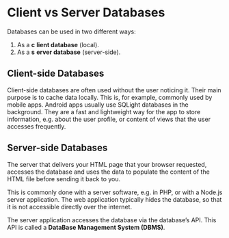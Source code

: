# Client vs Server Databases

Databases can be used in two different ways:

1. As a **c** **lient database** (local).
2. As a **s** **erver database** (server-side).



## Client-side Databases

Client-side databases are often used without the user noticing it. Their main purpose is to cache data locally. This is, for example, commonly used by mobile apps. Android apps usually use SQLight databases in the background. They are a fast and lightweight way for the app to store information, e.g. about the user profile, or content of views that the user accesses frequently.

## Server-side Databases

The server that delivers your HTML page that your browser requested, accesses the database and uses the data to populate the content of the HTML file before sending it back to you.

This is commonly done with a server software, e.g. in PHP, or with a Node.js server application. The web application typically hides the database, so that it is not accessible directly over the internet.

The server application accesses the database via the database’s API. This API is called a **DataBase Management System (DBMS)**.


